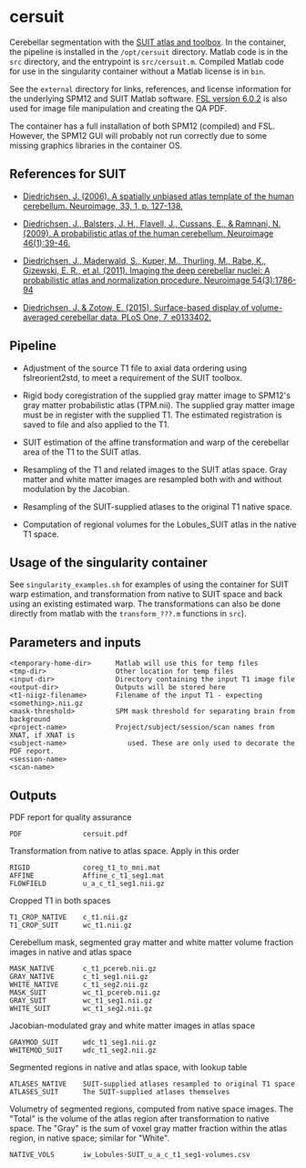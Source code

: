 # cersuit

Cerebellar segmentation with the [SUIT atlas and toolbox](http://diedrichsenlab.org/imaging/suit.htm). In the container, the pipeline is installed in the `/opt/cersuit` directory. Matlab code is in the `src` directory, and the entrypoint is `src/cersuit.m`. Compiled Matlab code for use in the singularity container without a Matlab license is in `bin`.

See the `external` directory for links, references, and license information for the underlying SPM12 and SUIT Matlab software. [FSL version 6.0.2](https://fsl.fmrib.ox.ac.uk/fsl/fslwiki) is also used for image file manipulation and creating the QA PDF.

The container has a full installation of both SPM12 (compiled) and FSL. However, the SPM12 GUI will probably not run correctly due to some missing graphics libraries in the container OS.


## References for SUIT

- [Diedrichsen, J. (2006). A spatially unbiased atlas template of the human cerebellum. Neuroimage, 33, 1, p. 127-138.](https://doi.org/10.1016/j.neuroimage.2006.05.056)

- [Diedrichsen, J., Balsters, J. H., Flavell, J., Cussans, E., & Ramnani, N. (2009). A probabilistic atlas of the human cerebellum. Neuroimage 46(1):39-46.](https://doi.org/10.1016/j.neuroimage.2009.01.045)

- [Diedrichsen, J., Maderwald, S., Kuper, M., Thurling, M., Rabe, K., Gizewski, E. R., et al. (2011). Imaging the deep cerebellar nuclei: A probabilistic atlas and normalization procedure. Neuroimage 54(3):1786-94](https://doi.org/10.1016/j.neuroimage.2010.10.035)

- [Diedrichsen, J. & Zotow, E. (2015). Surface-based display of volume-averaged cerebellar data. PLoS One, 7, e0133402.](https://doi.org/10.1371/journal.pone.0133402)


## Pipeline

- Adjustment of the source T1 file to axial data ordering using fslreorient2std, to meet a requirement of the SUIT toolbox.

- Rigid body coregistration of the supplied gray matter image to SPM12's gray matter probabilistic atlas (TPM.nii). The supplied gray matter image must be in register with the supplied T1. The estimated registration is saved to file and also applied to the T1.

- SUIT estimation of the affine transformation and warp of the cerebellar area of the T1 to the SUIT atlas.

- Resampling of the T1 and related images to the SUIT atlas space. Gray matter and white matter images are resampled both with and without modulation by the Jacobian.

- Resampling of the SUIT-supplied atlases to the original T1 native space.

- Computation of regional volumes for the Lobules_SUIT atlas in the native T1 space.


## Usage of the singularity container

See `singularity_examples.sh` for examples of using the container for SUIT warp estimation, and transformation from native to SUIT space and back using an existing estimated warp. The transformations can also be done directly from matlab with the `transform_???.m` functions in `src`).


## Parameters and inputs

    <temporary-home-dir>      Matlab will use this for temp files
    <tmp-dir>                 Other location for temp files          
    <input-dir>               Directory containing the input T1 image file
    <output-dir>              Outputs will be stored here
    <t1-niigz-filename>       Filename of the input T1 - expecting <something>.nii.gz
    <mask-threshold>          SPM mask threshold for separating brain from background
    <project-name>            Project/subject/session/scan names from XNAT, if XNAT is
    <subject-name>               used. These are only used to decorate the PDF report.
    <session-name>    
	<scan-name>


## Outputs

PDF report for quality assurance

    PDF               cersuit.pdf

Transformation from native to atlas space. Apply in this order

    RIGID             coreg_t1_to_mni.mat
    AFFINE            Affine_c_t1_seg1.mat
    FLOWFIELD         u_a_c_t1_seg1.nii.gz

Cropped T1 in both spaces

    T1_CROP_NATIVE    c_t1.nii.gz
    T1_CROP_SUIT      wc_t1.nii.gz

Cerebellum mask, segmented gray matter and white matter volume fraction images in native and atlas space

    MASK_NATIVE       c_t1_pcereb.nii.gz
    GRAY_NATIVE       c_t1_seg1.nii.gz
    WHITE_NATIVE      c_t1_seg2.nii.gz
    MASK_SUIT         wc_t1_pcereb.nii.gz
    GRAY_SUIT         wc_t1_seg1.nii.gz
    WHITE_SUIT        wc_t1_seg2.nii.gz

Jacobian-modulated gray and white matter images in atlas space

    GRAYMOD_SUIT      wdc_t1_seg1.nii.gz
    WHITEMOD_SUIT     wdc_t1_seg2.nii.gz

Segmented regions in native and atlas space, with lookup table

    ATLASES_NATIVE    SUIT-supplied atlases resampled to original T1 space
    ATLASES_SUIT      The SUIT-supplied atlases themselves

Volumetry of segmented regions, computed from native space images. The "Total" is the volume of the atlas region after transformation to native space. The "Gray" is the sum of voxel gray matter fraction within the atlas region, in native space; similar for "White".

    NATIVE_VOLS       iw_Lobules-SUIT_u_a_c_t1_seg1-volumes.csv

